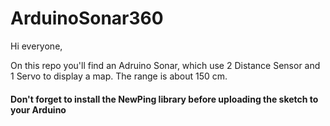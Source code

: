 # ArduinoSonar360

Hi everyone,

On this repo you'll find an Adruino Sonar, which use 2 Distance Sensor and 1 Servo to display a map. The range is about 150 cm.

#### Don't forget to install the NewPing library before uploading the sketch to your Arduino
